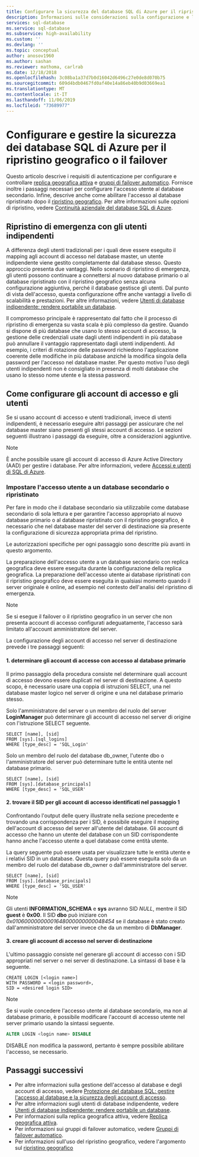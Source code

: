 ```yaml
---
title: Configurare la sicurezza del database SQL di Azure per il ripristino di emergenza
description: Informazioni sulle considerazioni sulla configurazione e la gestione della sicurezza dopo il ripristino di un database o il failover in un server secondario.
services: sql-database
ms.service: sql-database
ms.subservice: high-availability
ms.custom: ''
ms.devlang: ''
ms.topic: conceptual
author: anosov1960
ms.author: sashan
ms.reviewer: mathoma, carlrab
ms.date: 12/18/2018
ms.openlocfilehash: 3c08ba1a37d7b0d16042d6496c27e0de8d070b75
ms.sourcegitcommit: 609d4bdb0467fd0af40e14a86eb40b9d03669ea1
ms.translationtype: MT
ms.contentlocale: it-IT
ms.lasthandoff: 11/06/2019
ms.locfileid: "73689977"
---
```

# <a name="configure-and-manage-azure-sql-database-security-for-geo-restore-or-failover"></a>Configurare e gestire la sicurezza dei database SQL di Azure per il ripristino geografico o il failover

Questo articolo descrive i requisiti di autenticazione per configurare e controllare [replica geografica attiva](sql-database-active-geo-replication.md) e [gruppi di failover automatico](sql-database-auto-failover-group.md). Fornisce inoltre i passaggi necessari per configurare l'accesso utente al database secondario. Infine, descrive anche come abilitare l'accesso al database ripristinato dopo il [ripristino geografico](sql-database-recovery-using-backups.md#geo-restore). Per altre informazioni sulle opzioni di ripristino, vedere [Continuità aziendale del database SQL di Azure](sql-database-business-continuity.md).

## <a name="disaster-recovery-with-contained-users"></a>Ripristino di emergenza con gli utenti indipendenti

A differenza degli utenti tradizionali per i quali deve essere eseguito il mapping agli account di accesso nel database master, un utente indipendente viene gestito completamente dal database stesso. Questo approccio presenta due vantaggi. Nello scenario di ripristino di emergenza, gli utenti possono continuare a connettersi al nuovo database primario o al database ripristinato con il ripristino geografico senza alcuna configurazione aggiuntiva, perché il database gestisce gli utenti. Dal punto di vista dell'accesso, questa configurazione offre anche vantaggi a livello di scalabilità e prestazioni. Per altre informazioni, vedere [Utenti di database indipendente: rendere portabile un database](https://msdn.microsoft.com/library/ff929188.aspx).

Il compromesso principale è rappresentato dal fatto che il processo di ripristino di emergenza su vasta scala è più complesso da gestire. Quando si dispone di più database che usano lo stesso account di accesso, la gestione delle credenziali usate dagli utenti indipendenti in più database può annullare il vantaggio rappresentato dagli utenti indipendenti. Ad esempio, i criteri di rotazione delle password richiedono l'applicazione coerente delle modifiche in più database anziché la modifica singola della password per l'accesso nel database master. Per questo motivo l'uso degli utenti indipendenti non è consigliato in presenza di molti database che usano lo stesso nome utente e la stessa password.

## <a name="how-to-configure-logins-and-users"></a>Come configurare gli account di accesso e gli utenti

Se si usano account di accesso e utenti tradizionali, invece di utenti indipendenti, è necessario eseguire altri passaggi per assicurare che nel database master siano presenti gli stessi account di accesso. Le sezioni seguenti illustrano i passaggi da eseguire, oltre a considerazioni aggiuntive.

  >[!NOTE]
  > È anche possibile usare gli account di accesso di Azure Active Directory (AAD) per gestire i database. Per altre informazioni, vedere [Accessi e utenti di SQL di Azure](https://docs.microsoft.com/azure/sql-database/sql-database-manage-logins).

### <a name="set-up-user-access-to-a-secondary-or-recovered-database"></a>Impostare l'accesso utente a un database secondario o ripristinato

Per fare in modo che il database secondario sia utilizzabile come database secondario di sola lettura e per garantire l'accesso appropriato al nuovo database primario o al database ripristinato con il ripristino geografico, è necessario che nel database master del server di destinazione sia presente la configurazione di sicurezza appropriata prima del ripristino.

Le autorizzazioni specifiche per ogni passaggio sono descritte più avanti in questo argomento.

La preparazione dell'accesso utente a un database secondario con replica geografica deve essere eseguita durante la configurazione della replica geografica. La preparazione dell'accesso utente ai database ripristinati con il ripristino geografico deve essere eseguita in qualsiasi momento quando il server originale è online, ad esempio nel contesto dell'analisi del ripristino di emergenza.

> [!NOTE]
> Se si esegue il failover o il ripristino geografico in un server che non presenta account di accesso configurati adeguatamente, l'accesso sarà limitato all'account amministratore del server.

La configurazione degli account di accesso nel server di destinazione prevede i tre passaggi seguenti:

#### <a name="1-determine-logins-with-access-to-the-primary-database"></a>1. determinare gli account di accesso con accesso al database primario

Il primo passaggio della procedura consiste nel determinare quali account di accesso devono essere duplicati nel server di destinazione. A questo scopo, è necessario usare una coppia di istruzioni SELECT, una nel database master logico nel server di origine e una nel database primario stesso.

Solo l'amministratore del server o un membro del ruolo del server **LoginManager** può determinare gli account di accesso nel server di origine con l'istruzione SELECT seguente.

    SELECT [name], [sid]
    FROM [sys].[sql_logins]
    WHERE [type_desc] = 'SQL_Login'

Solo un membro del ruolo del database db_owner, l'utente dbo o l'amministratore del server può determinare tutte le entità utente nel database primario.

    SELECT [name], [sid]
    FROM [sys].[database_principals]
    WHERE [type_desc] = 'SQL_USER'

#### <a name="2-find-the-sid-for-the-logins-identified-in-step-1"></a>2. trovare il SID per gli account di accesso identificati nel passaggio 1

Confrontando l'output delle query illustrate nella sezione precedente e trovando una corrispondenza per i SID, è possibile eseguire il mapping dell'account di accesso del server all'utente del database. Gli account di accesso che hanno un utente del database con un SID corrispondente hanno anche l'accesso utente a quel database come entità utente.

La query seguente può essere usata per visualizzare tutte le entità utente e i relativi SID in un database. Questa query può essere eseguita solo da un membro del ruolo del database db_owner o dall'amministratore del server.

    SELECT [name], [sid]
    FROM [sys].[database_principals]
    WHERE [type_desc] = 'SQL_USER'

> [!NOTE]
> Gli utenti **INFORMATION_SCHEMA** e **sys** avranno SID *NULL*, mentre il SID **guest** è **0x00**. Il SID **dbo** può iniziare con *0x01060000000001648000000000048454* se il database è stato creato dall'amministratore del server invece che da un membro di **DbManager**.

#### <a name="3-create-the-logins-on-the-target-server"></a>3. creare gli account di accesso nel server di destinazione

L'ultimo passaggio consiste nel generare gli account di accesso con i SID appropriati nel server o nei server di destinazione. La sintassi di base è la seguente.

    CREATE LOGIN [<login name>]
    WITH PASSWORD = <login password>,
    SID = <desired login SID>

> [!NOTE]
> Se si vuole concedere l'accesso utente al database secondario, ma non al database primario, è possibile modificare l'account di accesso utente nel server primario usando la sintassi seguente.
>
> ```sql
> ALTER LOGIN <login name> DISABLE
> ```
>
> DISABLE non modifica la password, pertanto è sempre possibile abilitare l'accesso, se necessario.

## <a name="next-steps"></a>Passaggi successivi

* Per altre informazioni sulla gestione dell'accesso al database e degli account di accesso, vedere [Protezione del database SQL: gestire l'accesso al database e la sicurezza degli account di accesso](sql-database-manage-logins.md).
* Per altre informazioni sugli utenti di database indipendente, vedere [Utenti di database indipendente: rendere portabile un database](https://msdn.microsoft.com/library/ff929188.aspx).
* Per informazioni sulla replica geografica attiva, vedere [Replica geografica attiva](sql-database-active-geo-replication.md).
* Per informazioni sui gruppi di failover automatico, vedere [Gruppi di failover automatico](sql-database-auto-failover-group.md).
* Per informazioni sull'uso del ripristino geografico, vedere l'argomento sul [ripristino geografico](sql-database-recovery-using-backups.md#geo-restore)
